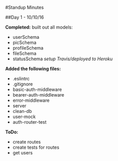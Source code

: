 #Standup Minutes

##Day 1 - 10/10/16

**Completed:**
built out all models:
* userSchema
* picSchema
* profileSchema
* fileSchema
* statusSchema
*setup Travis/deployed to Heroku*


**Added the following files:**
* .eslintrc
* .gitignore
* basic-auth-middleware
* bearer-auth-middleware
* error-middleware
* server
* clean-db
* user-mock
* auth-router-test

**ToDo:**
* create routes
* create tests for routes
* get users
